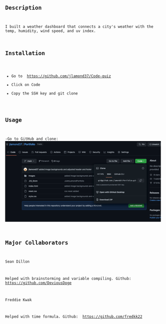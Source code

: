 # <Code Quiz>

## Description

I built a weather dashboard that connects a city's weather with the temp, humidity, wind speed, and uv index.


## Installation

- Go to <a> https://github.com/jlamond37/Code-quiz </a>
- Click on Code
- Copy the SSH key and git clone

## Usage

-Go to GitHub and clone:
![alt text](images/github.png)

## Major Collaborators

Sean Dillon

Helped with brainstorming and variable compiling.
Github: <a> https://github.com/DeviousDoge </a>

Freddie Kwak

Helped with time formula.
Github: <a> https://github.com/fredkk22 </a>